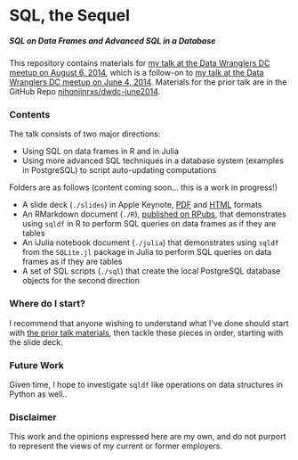 # SQL, the Sequel
##### SQL on Data Frames and Advanced SQL in a Database

This repository contains materials for [my talk at the Data Wranglers DC meetup on August 6, 2014](http://www.meetup.com/Data-Wranglers-DC/events/177269432/), which is a follow-on to [my talk at the Data Wranglers DC meetup on June 4, 2014](http://www.meetup.com/Data-Wranglers-DC/events/171768162/).  Materials for the prior talk are in the GitHub Repo [nihonjinrxs/dwdc-june2014](http://www.github.com/nihonjinrxs/dwdc-june2014).

### Contents
The talk consists of two major directions:
- Using SQL on data frames in R and in Julia
- Using more advanced SQL techniques in a database system (examples in PostgreSQL) to script auto-updating computations

Folders are as follows (content coming soon... this is a work in progress!)
- A slide deck (`./slides`) in Apple Keynote, [PDF](http://nihonjinrxs.github.io/dwdc-august2014/DWDC-August2014-RyanHarvey.pdf) and [HTML](http://nihonjinrxs.github.io/dwdc-august2014) formats
- An RMarkdown document (`./R`), [published on RPubs](http://rpubs.com/ryanbharvey/dwdc-august2014), that demonstrates using `sqldf` in R to perform SQL queries on data frames as if they are tables
- An iJulia notebook document (`./julia`) that demonstrates using `sqldf` from the `SQLite.jl` package in Julia to perform SQL queries on data frames as if they are tables
- A set of SQL scripts (`./sql`) that create the local PostgreSQL database objects for the second direction

### Where do I start?
I recommend that anyone wishing to understand what I've done should start with [the prior talk materials](http://www.github.com/nihonjinrxs/dwdc-june2014), then tackle these pieces in order, starting with the slide deck.

### Future Work
Given time, I hope to investigate `sqldf` like operations on data structures in Python as well..

### Disclaimer
This work and the opinions expressed here are my own, and do not purport to represent the views of my current or former employers.
